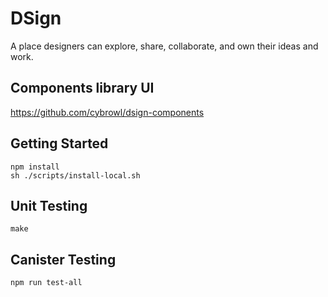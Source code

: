 # DSign

A place designers can explore, share, collaborate, and own their ideas and work.

## Components library UI

https://github.com/cybrowl/dsign-components

## Getting Started

```
npm install
sh ./scripts/install-local.sh
```

## Unit Testing

```
make
```

## Canister Testing

```
npm run test-all
```
